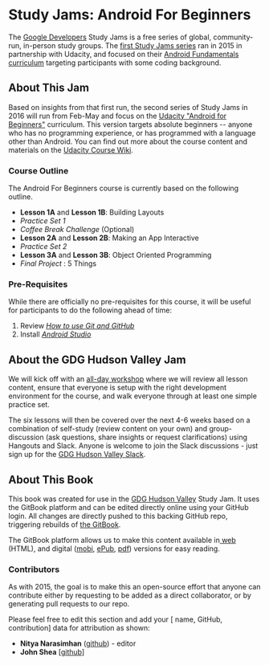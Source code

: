 # Study Jams: Android For Beginners

The [Google Developers](https://developers.google.com/groups/) Study Jams is a free series of global, community-run, in-person study groups. The [first Study Jams series](http://developerstudyjams.com/) ran in 2015 in partnership with Udacity, and focused on their [Android Fundamentals curriculum](https://www.udacity.com/course/viewer#!/c-ud853) targeting participants with some coding background.


## About This Jam
Based on insights from that first run, the second series of Study Jams in 2016 will run from Feb-May and focus on the [Udacity "Android for Beginners"](https://www.udacity.com/course/viewer#!/c-ud837) curriculum. This version targets absolute beginners -- anyone who has no programming experience, or has programmed with a language other than Android. You can find out more about the course content and materials on the [Udacity Course Wiki](https://www.udacity.com/wiki/ud837).


### Course Outline
The Android For Beginners course is currently based on the following outline.

* __Lesson 1A__ and __Lesson 1B__: Building Layouts
* *Practice Set 1*
* *Coffee Break Challenge* (Optional)
* __Lesson 2A__ and __Lesson 2B__: Making an App Interactive
* *Practice Set 2*
* __Lesson 3A__ and __Lesson 3B__: Object Oriented Programming
* *Final Project* : 5 Things



### Pre-Requisites
While there are officially no pre-requisites for this course, it will be useful for participants to do the following ahead of time:
1. Review *[How to use Git and GitHub](https://www.udacity.com/course/how-to-use-git-and-github--ud775)*
2. Install *[Android Studio](https://developer.android.com/sdk/index.html)*



## About the GDG Hudson Valley Jam
We will kick off with an [all-day workshop](http://www.meetup.com/gdg-hudson-valley/events/227448769/) where we will review all lesson content, ensure that everyone is setup with the right development environment for the course, and walk everyone through at least one simple practice set.

The six lessons will then be covered over the next 4-6 weeks based on a combination of self-study (review content on your own) and group-discussion (ask questions, share insights or request clarifications) using Hangouts and Slack. Anyone is welcome to join the Slack discussions - just sign up for the [GDG Hudson Valley Slack](gdghv.herokuapp.com).


## About This Book
This book was created for use in the [GDG Hudson Valley](http://www.meetup.com/gdg-hudson-valley/) Study Jam. 
It uses the GitBook platform and can be edited directly online using your GitHub login. All changes are directly pushed to this backing GitHub repo, triggering rebuilds of [the GitBook](https://www.gitbook.com/book/nitya/android-studyjam-2016/details). 

The GitBook platform allows us to make this content available in[ web](https://www.gitbook.com/read/book/nitya/android-studyjam-2016) (HTML), and digital ([mobi](https://www.gitbook.com/download/mobi/book/nitya/android-studyjam-2016), [ePub](https://www.gitbook.com/download/epub/book/nitya/android-studyjam-2016), [pdf](https://www.gitbook.com/download/pdf/book/nitya/android-studyjam-2016)) versions for easy reading.

### Contributors
As with 2015, the goal is to make this an open-source effort that anyone can contribute either by requesting to be added as a direct collaborator, or by generating pull requests to our repo. 

Please feel free to edit this section and add your [ name, GitHub, contribution] data for attribution as shown:
* **Nitya Narasimhan** ([github](https://github.com/nitya)) - editor
* **John Shea** [[github](https://github.com/johnshea)]

